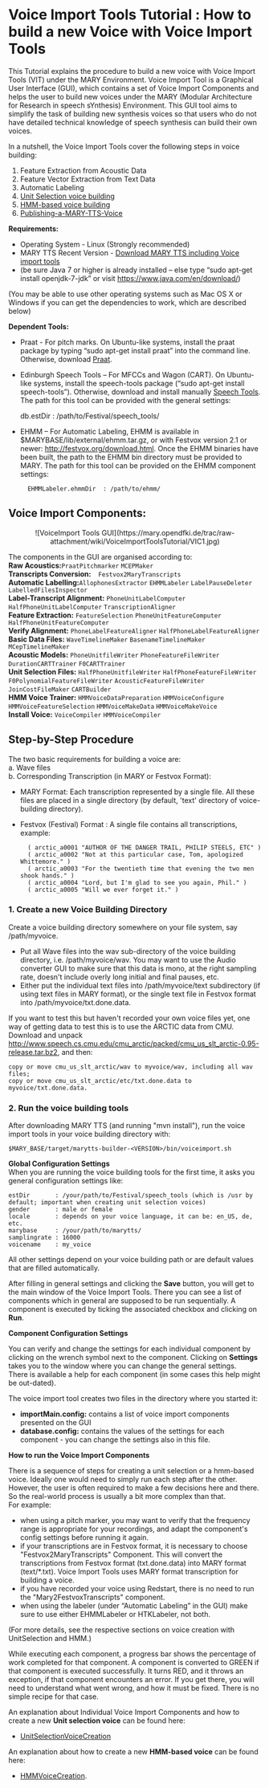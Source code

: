 # Voice Import Tools Tutorial : How to build a new Voice with Voice Import Tools

This Tutorial explains the procedure to build a new voice with Voice Import Tools (VIT) under the MARY Environment. 
Voice Import Tool is a Graphical User Interface (GUI), which contains a set of Voice Import Components and helps the user to build new voices under the MARY (Modular Architecture for Research in speech sYnthesis) Environment. This GUI tool aims to simplify the task of building new synthesis voices so that users who do not have detailed technical knowledge of speech synthesis can build their own voices.

In a nutshell, the Voice Import Tools cover the following steps in voice building:  
1. Feature Extraction from Acoustic Data  
2. Feature Vector Extraction from Text Data  
3. Automatic Labeling  
4. [Unit Selection voice building](https://github.com/marytts/marytts/wiki/UnitSelectionVoiceCreation)  
5. [HMM-based voice building](https://github.com/marytts/marytts/wiki/HMMVoiceCreation)  
6. [Publishing-a-MARY-TTS-Voice](https://github.com/marytts/marytts/wiki/Publishing-a-MARY-TTS-Voice)  

**Requirements:**  
- Operating System - Linux (Strongly recommended)  
- MARY TTS Recent Version - [Download MARY TTS including Voice import tools](https://github.com/marytts/marytts/releases)  
- (be sure Java 7 or higher is already installed – else type “sudo apt-get install openjdk-7-jdk” or visit https://www.java.com/en/download/)

(You may be able to use other operating systems such as Mac OS X or Windows if you can get the dependencies to work, which are described below) 

**Dependent Tools:**  
- Praat - For pitch marks. On Ubuntu-like systems, install the praat package by typing “sudo apt-get install praat” into the command line. Otherwise, download [Praat](http://www.fon.hum.uva.nl/praat).
- Edinburgh Speech Tools – For MFCCs and Wagon (CART). On Ubuntu-like systems, install the speech-tools package (“sudo apt-get install speech-tools”). Otherwise, download and install manually [Speech Tools](http://www.cstr.ed.ac.uk/projects/speech_tools/). The path for this tool can be provided with the general settings:  

    db.estDir  : /path/to/Festival/speech_tools/

- EHMM – For Automatic Labeling, EHMM is available in $MARYBASE/lib/external/ehmm.tar.gz, or with Festvox version 2.1 or newer:  http://festvox.org/download.html. Once the EHMM binaries have been built, the path to the EHMM bin directory must be provided to MARY. The path for this tool can be provided on the EHMM component settings:   

        EHMMLabeler.ehmmDir  : /path/to/ehmm/
 
## Voice Import Components: 

<center>![VoiceImport Tools GUI](https://mary.opendfki.de/trac/raw-attachment/wiki/VoiceImportToolsTutorial/VIC1.jpg)</center>
                         
The components in the GUI are organised according to:  
**Raw Acoustics:**`PraatPitchmarker` `MCEPMaker`  
**Transcripts Conversion:**`  Festvox2MaryTranscripts`  
**Automatic Labelling:**`AllophonesExtractor` `EHMMLabeler` `LabelPauseDeleter` `LabelledFilesInspector`  
**Label-Transcript Alignment:** `PhoneUnitLabelComputer` `HalfPhoneUnitLabelComputer` `TranscriptionAligner`  
**Feature Extraction:** `FeatureSelection` `PhoneUnitFeatureComputer` `HalfPhoneUnitFeatureComputer`  
**Verify Alignment:** `PhoneLabelFeatureAligner` `HalfPhoneLabelFeatureAligner`  
**Basic Data Files:** `WaveTimelineMaker` `BasenameTimelineMaker` `MCepTimelineMaker`  
**Acoustic Models:** `PhoneUnitfileWriter` `PhoneFeatureFileWriter` `DurationCARTTrainer` `F0CARTTrainer`  
**Unit Selection Files:** `HalfPhoneUnitfileWriter` `HalfPhoneFeatureFileWriter` `F0PolynomialFeatureFileWriter` `AcousticFeatureFileWriter` `JoinCostFileMaker` `CARTBuilder`  
**HMM Voice Trainer:** `HMMVoiceDataPreparation` `HMMVoiceConfigure` `HMMVoiceFeatureSelection` `HMMVoiceMakeData` `HMMVoiceMakeVoice`  
**Install Voice:** `VoiceCompiler` `HMMVoiceCompiler`  


## Step-by-Step Procedure

The two basic requirements for building a voice are:  
a. Wave files  
b. Corresponding Transcription (in MARY or Festvox Format):  
- MARY Format: Each transcription represented by a single file. All these files are placed in a single directory (by default, 'text' directory of voice-building directory).  
- Festvox (Festival) Format : A single file contains all transcriptions, example:  

        ( arctic_a0001 "AUTHOR OF THE DANGER TRAIL, PHILIP STEELS, ETC" )
        ( arctic_a0002 "Not at this particular case, Tom, apologized Whittemore." )
        ( arctic_a0003 "For the twentieth time that evening the two men shook hands." )
        ( arctic_a0004 "Lord, but I'm glad to see you again, Phil." )
        ( arctic_a0005 "Will we ever forget it." )

### 1. Create a new Voice Building Directory

Create a voice building directory somewhere on your file system, say /path/myvoice.  
- Put all Wave files into the wav sub-directory of the voice building directory, i.e. /path/myvoice/wav. You may want to use the Audio converter GUI to make sure that this data is mono, at the right sampling rate, doesn't include overly long initial and final pauses, etc.  
- Either put the individual text files into /path/myvoice/text subdirectory (if using text files in MARY format), or the single text file in Festvox format into /path/myvoice/txt.done.data.  

If you want to test this but haven't recorded your own voice files yet, one way of getting data to test this is to use the ARCTIC data from CMU. Download and unpack http://www.speech.cs.cmu.edu/cmu_arctic/packed/cmu_us_slt_arctic-0.95-release.tar.bz2, and then:  

    copy or move cmu_us_slt_arctic/wav to myvoice/wav, including all wav files;
    copy or move cmu_us_slt_arctic/etc/txt.done.data to myvoice/txt.done.data. 

### 2. Run the voice building tools  
After downloading MARY TTS (and running "mvn install"), run the voice import tools in your voice building directory with:  

    $MARY_BASE/target/marytts-builder-<VERSION>/bin/voiceimport.sh  

**Global Configuration Settings**  
When you are running the voice building tools for the first time, it asks you general configuration settings like:  

    estDir       : /your/path/to/Festival/speech_tools (which is /usr by default; important when creating unit selection voices)
    gender       : male or female 
    locale       : depends on your voice language, it can be: en_US, de, etc. 
    marybase     : /your/path/to/marytts/
    samplingrate : 16000
    voicename    : my_voice  
  
All other settings depend on your voice building path or are default values that are filled automatically.  

After filling in general settings  and clicking the **Save** button, you will get to the main window of the Voice Import Tools. There you can see a list of components which in general are supposed to be run sequentially. A component is executed by ticking the associated checkbox and clicking on **Run**. 

**Component Configuration Settings**  

You can verify and change the settings for each individual component by clicking on the wrench symbol next to the component. Clicking on **Settings** takes you to the window where you can change the general settings.  
There is available a help for each component (in some cases this help might be out-dated).
 
The voice import tool creates two files in the directory where you started it:    
- **importMain.config:** contains a list of voice import components presented on the GUI
- **database.config:** contains the values of the settings for each component - you can change the settings also in this file.  
 
**How to run the Voice Import Components**

There is a sequence of steps for creating a unit selection or a hmm-based voice. Ideally one would need to simply run each step after the other. However, the user is often required to make a few decisions here and there. So the real-world process is usually a bit more complex than that.  
For example:  
- when using a pitch marker, you may want to verify that the frequency range is appropriate for your recordings, and adapt the component's config settings before running it again.  
- if your transcriptions are in Festvox format, it is necessary to choose "Festvox2MaryTranscripts" Component. This will convert the transcriptions from Festvox format (txt.done.data) into MARY format (text/*.txt). Voice Import Tools uses MARY format transcription for building a voice.  
- if you have recorded your voice using Redstart, there is no need to run the "Mary2FestvoxTranscripts" component. 
- when using the labeler (under “Automatic Labeling” in the GUI) make sure to use either EHMMLabeler or HTKLabeler, not both.

(For more details, see the respective sections on voice creation with UnitSelection and HMM.)

While executing each component, a progress bar shows the percentage of work completed for that component. A component is converted to GREEN if that component is executed successfully. It turns RED, and it throws an exception, if that component encounters an error. If you get there, you will need to understand what went wrong, and how it must be fixed. There is no simple recipe for that case. 


An explanation about Individual Voice Import Components and how to create a new **Unit selection voice** can be found here:  
- [UnitSelectionVoiceCreation](https://github.com/marytts/marytts/wiki/UnitSelectionVoiceCreation)

An explanation about how to create a new **HMM-based voice** can be found here:  
- [HMMVoiceCreation](https://github.com/marytts/marytts/wiki/HMMVoiceCreation).
